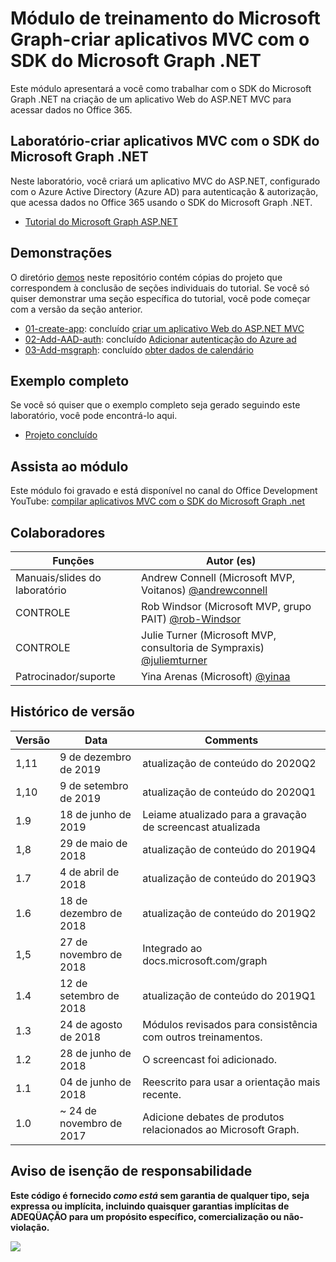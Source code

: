 # <a name="microsoft-graph-training-module---build-mvc-apps-with-the-microsoft-graph-net-sdk"></a>Módulo de treinamento do Microsoft Graph-criar aplicativos MVC com o SDK do Microsoft Graph .NET

Este módulo apresentará a você como trabalhar com o SDK do Microsoft Graph .NET na criação de um aplicativo Web do ASP.NET MVC para acessar dados no Office 365.

## <a name="lab---build-mvc-apps-with-the-microsoft-graph-net-sdk"></a>Laboratório-criar aplicativos MVC com o SDK do Microsoft Graph .NET

Neste laboratório, você criará um aplicativo MVC do ASP.NET, configurado com o Azure Active Directory (Azure AD) para autenticação & autorização, que acessa dados no Office 365 usando o SDK do Microsoft Graph .NET.

- [Tutorial do Microsoft Graph ASP.NET](https://docs.microsoft.com/graph/training/aspnet-tutorial)

## <a name="demos"></a>Demonstrações

O diretório [demos](./Demos) neste repositório contém cópias do projeto que correspondem à conclusão de seções individuais do tutorial. Se você só quiser demonstrar uma seção específica do tutorial, você pode começar com a versão da seção anterior.

- [01-create-app](Demos/01-create-app): concluído [criar um aplicativo Web do ASP.NET MVC](https://docs.microsoft.com/graph/training/aspnet-tutorial?tutorial-step=1)
- [02-Add-AAD-auth](Demos/02-add-aad-auth): concluído [Adicionar autenticação do Azure ad](https://docs.microsoft.com/graph/training/aspnet-tutorial?tutorial-step=3)
- [03-Add-msgraph](Demos/03-add-msgraph): concluído [obter dados de calendário](https://docs.microsoft.com/graph/training/aspnet-tutorial?tutorial-step=4)

## <a name="completed-sample"></a>Exemplo completo

Se você só quiser que o exemplo completo seja gerado seguindo este laboratório, você pode encontrá-lo aqui.

- [Projeto concluído](Demos/03-add-msgraph)

## <a name="watch-the-module"></a>Assista ao módulo

Este módulo foi gravado e está disponível no canal do Office Development YouTube: [compilar aplicativos MVC com o SDK do Microsoft Graph .net](https://youtu.be/a2teHZ5WuNc)

## <a name="contributors"></a>Colaboradores

| Funções                | Autor (es)                                                                                     |
| -------------------- | --------------------------------------------------------------------------------------------- |
| Manuais/slides do laboratório | Andrew Connell (Microsoft MVP, Voitanos) [@andrewconnell](//github.com/andrewconnell)         |
| CONTROLE                   | Rob Windsor (Microsoft MVP, grupo PAIT) [@rob-Windsor](//github.com/rob-windsor)              |
| CONTROLE                   | Julie Turner (Microsoft MVP, consultoria de Sympraxis) [@juliemturner](//github.com/juliemturner) |
| Patrocinador/suporte    | Yina Arenas (Microsoft) [@yinaa](//github.com/yinaa)                                          |

## <a name="version-history"></a>Histórico de versão

| Versão |        Data        |                       Comments                       |
| ------- | ------------------ | ---------------------------------------------------- |
| 1,11    | 9 de dezembro de 2019   | atualização de conteúdo do 2020Q2                               |
| 1,10    | 9 de setembro de 2019  | atualização de conteúdo do 2020Q1                               |
| 1.9     | 18 de junho de 2019      | Leiame atualizado para a gravação de screencast atualizada     |
| 1,8     | 29 de maio de 2018       | atualização de conteúdo do 2019Q4                               |
| 1.7     | 4 de abril de 2018      | atualização de conteúdo do 2019Q3                               |
| 1.6     | 18 de dezembro de 2018  | atualização de conteúdo do 2019Q2                               |
| 1,5     | 27 de novembro de 2018  | Integrado ao docs.microsoft.com/graph                |
| 1.4     | 12 de setembro de 2018 | atualização de conteúdo do 2019Q1                               |
| 1.3     | 24 de agosto de 2018    | Módulos revisados para consistência com outros treinamentos. |
| 1.2     | 28 de junho de 2018      | O screencast foi adicionado.                                    |
| 1.1     | 04 de junho de 2018      | Reescrito para usar a orientação mais recente.                    |
| 1.0     | ~ 24 de novembro de 2017 | Adicione debates de produtos relacionados ao Microsoft Graph.       |

## <a name="disclaimer"></a>Aviso de isenção de responsabilidade

**Este código é fornecido _como está_ sem garantia de qualquer tipo, seja expressa ou implícita, incluindo quaisquer garantias implícitas de ADEQÜAÇÃO para um propósito específico, comercialização ou não-violação.**

<img src="https://telemetry.sharepointpnp.com/msgraph-training-aspnetmvcapp" />
